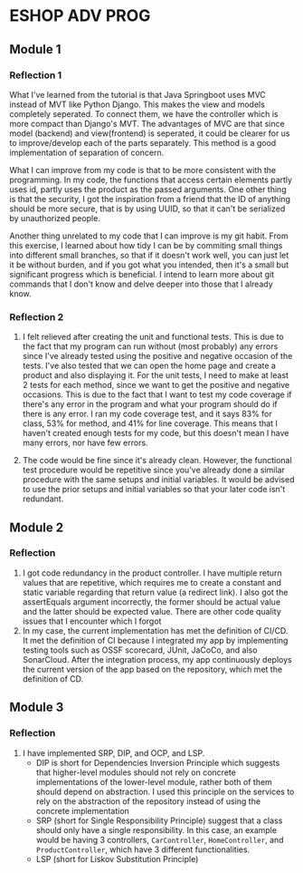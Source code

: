 <h1> ESHOP ADV PROG </h1>

## Module 1

### Reflection 1
What I've learned from the tutorial is that Java Springboot uses
MVC instead of MVT like Python Django. This makes the view and models
completely seperated. To connect them, we have the controller which is more
compact than Django's MVT. The advantages of MVC are that since
model (backend) and view(frontend) is seperated, it could be clearer
for us to improve/develop each of the parts separately. This method is
a good implementation of separation of concern.

What I can improve from my code is that to be more consistent with the programming.
In my code, the functions that access certain elements partly uses id, partly uses
the product as the passed arguments. One other thing is that the security, I got the
inspiration from a friend that the ID of anything should be more secure, that is by using
UUID, so that it can't be serialized by unauthorized people. 

Another thing unrelated to my code that I can improve is my git habit. From this exercise,
I learned about how tidy I can be by commiting small things into different small branches, so that
if it doesn't work well, you can just let it be without burden, and if you got what you intended,
then it's a small but significant progress which is beneficial. I intend to learn more about
git commands that I don't know and delve deeper into those that I already know.

### Reflection 2
1. I felt relieved after creating the unit and functional tests. This is due to the fact that my program
can run without (most probably) any errors since I've already tested using the positive and negative occasion
of the tests. I've also tested that we can open the home page and create a product and also displaying it.
For the unit tests, I need to make at least 2 tests for each method, since we want to get the positive and negative
occasions. This is due to the fact that I want to test my code coverage if there's any error in the program and what
your program should do if there is any error. I ran my code coverage test, and it says 83% for class, 53% for method,
and 41% for line coverage. This means that I haven't created enough tests for my code, but this doesn't mean I have
many errors, nor have few errors.

2. The code would be fine since it's already clean. However, the functional test procedure would be repetitive
since you've already done a similar procedure with the same setups and initial variables. It would be advised to use the
prior setups and initial variables so that your later code isn't redundant.

   
## Module 2
### Reflection
1. I got code redundancy in the product controller. I have multiple return values that are repetitive, which requires
me to create a constant and static variable regarding that return value (a redirect link). I also got the assertEquals
argument incorrectly, the former should be actual value and the latter should be expected value. There are other 
code quality issues that I encounter which I forgot
2. In my case, the current implementation has met the definition of CI/CD. It met the definition of CI because I
integrated my app by implementing testing tools such as OSSF scorecard, JUnit, JaCoCo, and also SonarCloud. After 
the integration process, my app continuously deploys the current version of the app based on the repository, which met
the definition of CD.

## Module 3
### Reflection
1. I have implemented SRP, DIP, and OCP, and LSP. 
   - DIP is short for Dependencies Inversion Principle which suggests that
   higher-level modules should not rely on concrete implementations of the lower-level module, rather both of them
   should depend on abstraction. I used this principle on the services to rely on the abstraction of the repository 
   instead of using the concrete implementation
   - SRP (short for Single Responsibility Principle) suggest that a class should only have a single responsibility. In 
   this case, an example would be having 3 controllers, `CarController`, `HomeController`, and `ProductController`, 
   which have 3 different functionalities.
   - LSP (short for Liskov Substitution Principle) 
